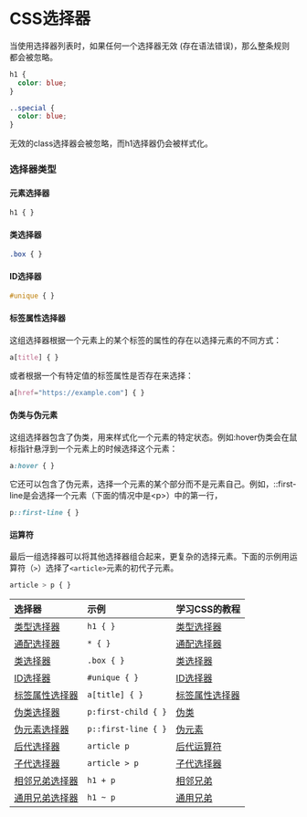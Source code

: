 # CSS选择器

当使用选择器列表时，如果任何一个选择器无效 (存在语法错误)，那么整条规则都会被忽略。

```CSS
h1 {
  color: blue;
}

..special {
  color: blue;
} 
```

无效的class选择器会被忽略，而h1选择器仍会被样式化。

### 选择器类型

#### 元素选择器

```css
h1 { }
```

#### 类选择器

```css
.box { }
```

#### ID选择器

```css
#unique { }
```

#### 标签属性选择器

这组选择器根据一个元素上的某个标签的属性的存在以选择元素的不同方式：

```css
a[title] { }
```

或者根据一个有特定值的标签属性是否存在来选择：

```css
a[href="https://example.com"] { }
```

#### 伪类与伪元素

这组选择器包含了伪类，用来样式化一个元素的特定状态。例如:hover伪类会在鼠标指针悬浮到一个元素上的时候选择这个元素：

```CSS
a:hover { }
```

它还可以包含了伪元素，选择一个元素的某个部分而不是元素自己。例如，::first-line是会选择一个元素（下面的情况中是&lt;p&gt;）中的第一行，

```css
p::first-line { }
```

#### 运算符

最后一组选择器可以将其他选择器组合起来，更复杂的选择元素。下面的示例用运算符（`>`）选择了`<article>`元素的初代子元素。

```CSS
article > p { }
```

| 选择器                                                                                     | 示例                  | 学习CSS的教程                                                                                                                                                 |
|:--------------------------------------------------------------------------------------- |:------------------- |:-------------------------------------------------------------------------------------------------------------------------------------------------------- |
| [类型选择器](https://developer.mozilla.org/zh-CN/docs/Web/CSS/Type_selectors)                | `h1 { }`            | [类型选择器](https://developer.mozilla.org/zh-CN/docs/user:chrisdavidmills/CSS_Learn/CSS_Selectors/Type_Class_and_ID_Selectors#Type_selectors)                |
| [通配选择器](https://developer.mozilla.org/zh-CN/docs/Web/CSS/Universal_selectors)           | `* { }`             | [通配选择器](https://developer.mozilla.org/zh-CN/docs/user:chrisdavidmills/CSS_Learn/CSS_Selectors/Type_Class_and_ID_Selectors#The_universal_selector)        |
| [类选择器](https://developer.mozilla.org/zh-CN/docs/Web/CSS/Class_selectors)                | `.box { }`          | [类选择器](https://developer.mozilla.org/zh-CN/docs/user:chrisdavidmills/CSS_Learn/CSS_Selectors/Type_Class_and_ID_Selectors#Class_selectors)                |
| [ID选择器](https://developer.mozilla.org/zh-CN/docs/Web/CSS/ID_selectors)                  | `#unique { }`       | [ID选择器](https://developer.mozilla.org/zh-CN/docs/user:chrisdavidmills/CSS_Learn/CSS_Selectors/Type_Class_and_ID_Selectors#ID_Selectors)                  |
| [标签属性选择器](https://developer.mozilla.org/zh-CN/docs/Web/CSS/Attribute_selectors)         | `a[title] { }`      | [标签属性选择器](https://developer.mozilla.org/zh-CN/docs/User:chrisdavidmills/CSS_Learn/CSS_Selectors/Attribute_selectors)                                     |
| [伪类选择器](https://developer.mozilla.org/zh-CN/docs/Web/CSS/Pseudo-classes)                | `p:first-child { }` | [伪类](https://developer.mozilla.org/zh-CN/docs/User:chrisdavidmills/CSS_Learn/CSS_Selectors/Pseuso-classes_and_Pseudo-elements#What_is_a_pseudo-class)    |
| [伪元素选择器](https://developer.mozilla.org/zh-CN/docs/Web/CSS/Pseudo-elements)              | `p::first-line { }` | [伪元素](https://developer.mozilla.org/zh-CN/docs/User:chrisdavidmills/CSS_Learn/CSS_Selectors/Pseuso-classes_and_Pseudo-elements#What_is_a_pseudo-element) |
| [后代选择器](https://developer.mozilla.org/zh-CN/docs/Web/CSS/Descendant_combinator)         | `article p`         | [后代运算符](https://developer.mozilla.org/zh-CN/docs/User:chrisdavidmills/CSS_Learn/CSS_Selectors/Combinators#Descendant_Selector)                           |
| [子代选择器](https://developer.mozilla.org/zh-CN/docs/Web/CSS/Child_combinator)              | `article > p`       | [子代选择器](https://developer.mozilla.org/zh-CN/docs/User:chrisdavidmills/CSS_Learn/CSS_Selectors/Combinators#Child_combinator)                              |
| [相邻兄弟选择器](https://developer.mozilla.org/zh-CN/docs/Web/CSS/Adjacent_sibling_combinator) | `h1 + p`            | [相邻兄弟](https://developer.mozilla.org/zh-CN/docs/User:chrisdavidmills/CSS_Learn/CSS_Selectors/Combinators#Adjacent_sibling)                               |
| [通用兄弟选择器](https://developer.mozilla.org/zh-CN/docs/Web/CSS/General_sibling_combinator)  | `h1 ~ p`            | [通用兄弟](https://developer.mozilla.org/zh-CN/docs/User:chrisdavidmills/CSS_Learn/CSS_Selectors/Combinators#General_sibling)                                |
